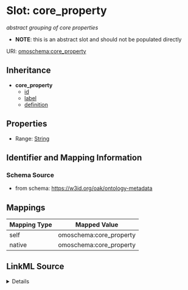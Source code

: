 

# Slot: core_property


_abstract grouping of core properties_




* __NOTE__: this is an abstract slot and should not be populated directly


URI: [omoschema:core_property](https://w3id.org/oak/ontology-metadata/core_property)




## Inheritance

* **core_property**
    * [id](id.md)
    * [label](label.md)
    * [definition](definition.md)









## Properties

* Range: [String](String.md)





## Identifier and Mapping Information







### Schema Source


* from schema: https://w3id.org/oak/ontology-metadata




## Mappings

| Mapping Type | Mapped Value |
| ---  | ---  |
| self | omoschema:core_property |
| native | omoschema:core_property |




## LinkML Source

<details>
```yaml
name: core_property
description: abstract grouping of core properties
from_schema: https://w3id.org/oak/ontology-metadata
rank: 1000
abstract: true
alias: core_property
range: string

```
</details>